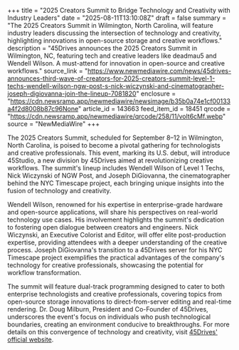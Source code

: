 +++
title = "2025 Creators Summit to Bridge Technology and Creativity with Industry Leaders"
date = "2025-08-11T13:10:08Z"
draft = false
summary = "The 2025 Creators Summit in Wilmington, North Carolina, will feature industry leaders discussing the intersection of technology and creativity, highlighting innovations in open-source storage and creative workflows."
description = "45Drives announces the 2025 Creators Summit in Wilmington, NC, featuring tech and creative leaders like deadmau5 and Wendell Wilson. A must-attend for innovation in open-source and creative workflows."
source_link = "https://www.newmediawire.com/news/45drives-announces-third-wave-of-creators-for-2025-creators-summit-level-1-techs-wendell-wilson-ngw-post-s-nick-wiczynski-and-cinematographer-joseph-digiovanna-join-the-lineup-7081820"
enclosure = "https://cdn.newsramp.app/newmediawire/newsimage/b35b0a74e1cf00133a4f2d8008b87c96None"
article_id = 143663
feed_item_id = 18451
qrcode = "https://cdn.newsramp.app/newmediawire/qrcode/258/11/volt6cMf.webp"
source = "NewMediaWire"
+++

<p>The 2025 Creators Summit, scheduled for September 8–12 in Wilmington, North Carolina, is poised to become a pivotal gathering for technologists and creative professionals. This event, marking its U.S. debut, will introduce 45Studio, a new division by 45Drives aimed at revolutionizing creative workflows. The summit's lineup includes Wendell Wilson of Level 1 Techs, Nick Wiczynski of NGW Post, and Joseph DiGiovanna, the cinematographer behind the NYC Timescape project, each bringing unique insights into the fusion of technology and creativity.</p><p>Wendell Wilson, renowned for his expertise in enterprise-grade hardware and open-source applications, will share his perspectives on real-world technology use cases. His involvement highlights the summit's dedication to fostering open dialogue between creators and engineers. Nick Wiczynski, an Executive Colorist and Editor, will offer elite post-production expertise, providing attendees with a deeper understanding of the creative process. Joseph DiGiovanna's transition to a 45Drives server for his NYC Timescape project exemplifies the practical advantages of the company's technology for creative professionals, showcasing the potential for workflow transformation.</p><p>The summit will feature dual-track programming designed to cater to both enterprise technologists and creative professionals, covering topics from open-source storage innovations to direct-from-server editing and real-time rendering. Dr. Doug Milburn, President and Co-Founder of 45Drives, underscores the event's focus on individuals who push technological boundaries, creating an environment conducive to breakthroughs. For more details on this convergence of technology and creativity, visit <a href='https://45drives.com' rel='nofollow' target='_blank'>45Drives' official website</a>.</p>
